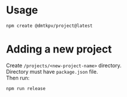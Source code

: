 # Usage
```sh
npm create @dmtkpv/project@latest
```

# Adding a new project
Create `/projects/<new-project-name>` directory.  
Directory must have `package.json` file.  
Then run:
```
npm run release
```

